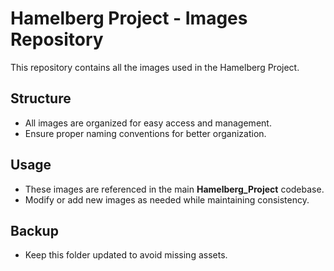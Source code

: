 # Hamelberg Project - Images Repository

This repository contains all the images used in the Hamelberg Project.  

## Structure
- All images are organized for easy access and management.  
- Ensure proper naming conventions for better organization.  

## Usage
- These images are referenced in the main **Hamelberg_Project** codebase.  
- Modify or add new images as needed while maintaining consistency.  

## Backup
- Keep this folder updated to avoid missing assets.  